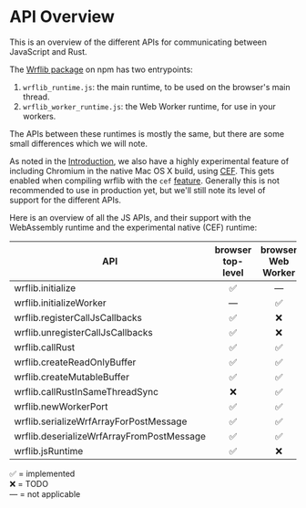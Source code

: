 # API Overview

This is an overview of the different APIs for communicating between JavaScript and Rust.

The [Wrflib package](https://www.npmjs.com/package/wrflib) on npm has two entrypoints:
1. `wrflib_runtime.js`: the main runtime, to be used on the browser's main thread.
2. `wrflib_worker_runtime.js`: the Web Worker runtime, for use in your workers.

The APIs between these runtimes is mostly the same, but there are some small differences which we will note.

As noted in the [Introduction](./introduction.md), we also have a highly experimental feature of including Chromium in the native Mac OS X build, using [CEF](https://bitbucket.org/chromiumembedded/cef/src/master/). This gets enabled when compiling wrflib with the `cef` [feature](https://doc.rust-lang.org/cargo/reference/features.html). Generally this is not recommended to use in production yet, but we'll still note its level of support for the different APIs.

Here is an overview of all the JS APIs, and their support with the WebAssembly runtime and the experimental native (CEF) runtime:

| API                                         | browser top-level | browser Web Worker | native top-level | native Web Worker |
| ------------------------------------------- | :---------------: | :---------------: | :--------------: | :--------------: |
| wrflib.initialize                           |       ✅          |        —          |       ✅          |       —         |
| wrflib.initializeWorker                     |        —          |        ✅          |       —         |       ❌         |
| wrflib.registerCallJsCallbacks              |       ✅          |        ❌          |       ✅         |       ❌         |
| wrflib.unregisterCallJsCallbacks            |       ✅          |        ❌          |       ✅         |       ❌         |
| wrflib.callRust                             |       ✅          |        ✅          |       ✅         |       ❌         |
| wrflib.createReadOnlyBuffer                 |       ✅          |        ✅          |       ✅         |       ❌         |
| wrflib.createMutableBuffer                  |       ✅          |        ✅          |       ✅         |       ❌         |
| wrflib.callRustInSameThreadSync             |       ❌          |        ✅          |       ✅         |       ❌         |
| wrflib.newWorkerPort                        |       ✅          |        ✅          |       ❌         |       ❌         |
| wrflib.serializeWrfArrayForPostMessage      |       ✅          |        ✅          |       ❌         |       ❌         |
| wrflib.deserializeWrfArrayFromPostMessage   |       ✅          |        ✅          |       ❌         |       ❌         |
| wrflib.jsRuntime                            |       ✅          |        ❌          |       ✅         |       ❌         |

✅ = implemented<br/>
❌ = TODO<br/>
—  = not applicable

